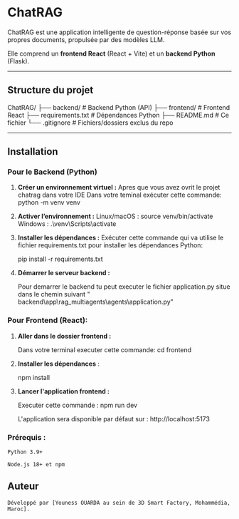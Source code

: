 # ChatRAG

ChatRAG est une application intelligente de question-réponse basée sur vos propres documents, propulsée par des modèles LLM.  

Elle comprend un **frontend React** (React + Vite) et un **backend Python** (Flask).


---

## Structure du projet

ChatRAG/
├── backend/ # Backend Python (API)
├── frontend/ # Frontend React
├── requirements.txt # Dépendances Python
├── README.md # Ce fichier
└── .gitignore # Fichiers/dossiers exclus du repo



---

##  Installation

### Pour le Backend (Python)

1. **Créer un environnement virtuel :**
    Apres que vous avez ovrit le projet chatrag dans votre IDE
    Dans votre teminal exécuter cette commande: python -m venv venv

2. **Activer l’environnement :**
    Linux/macOS : source venv/bin/activate
    Windows : .\venv\Scripts\activate

3. **Installer les dépendances :**
    Exécuter cette commande qui va utilise le fichier requirements.txt pour installer les dépendances Python:

    pip install -r requirements.txt

4. **Démarrer le serveur backend :**
    
    Pour demarrer le backend tu peut executer le fichier application.py situe dans le chemin suivant " backend\app\rag_multiagents\agents\application.py"


### Pour Frontend (React):

1. **Aller dans le dossier frontend :**

    Dans votre terminal executer cette commande: cd frontend

2. **Installer les dépendances** :

    npm install

3. **Lancer l'application frontend :**

    Executer cette commande : npm run dev

    L'application sera disponible par défaut sur : http://localhost:5173


### Prérequis :

    Python 3.9+

    Node.js 18+ et npm



## Auteur
    Développé par [Youness OUARDA au sein de 3D Smart Factory, Mohammédia, Maroc].


